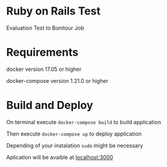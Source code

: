 # Ruby on Rails Test

Evaluation Test to Bonitour Job

# Requirements

docker version 17.05 or higher

docker-compose version 1.21.0 or higher

# Build and Deploy

On terminal execute `docker-compose build` to build application

Then execute `docker-compose up` to deploy application

Depending of your instalation `sudo` might be necessary

Aplication will be avaible at [localhost:3000](localhost:3000)